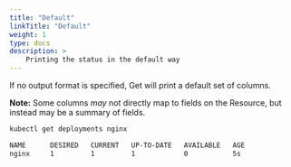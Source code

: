 ```yaml
---
title: "Default"
linkTitle: "Default"
weight: 1
type: docs
description: >
    Printing the status in the default way
---
```


If no output format is specified, Get will print a default set of columns.

**Note:** Some columns *may* not directly map to fields on the Resource, but instead may
be a summary of fields.

```bash
kubectl get deployments nginx
```

```bash
NAME      DESIRED   CURRENT   UP-TO-DATE   AVAILABLE   AGE
nginx     1         1         1            0           5s
```